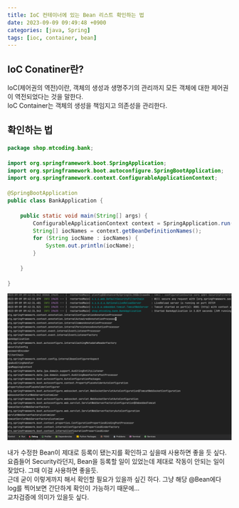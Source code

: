 ```yaml
---
title: IoC 컨테이너에 있는 Bean 리스트 확인하는 법
date: 2023-09-09 09:49:48 +0900
categories: [java, Spring]
tags: [ioc, container, bean]     
---
```


## IoC Conatiner란?
IoC(제어권의 역전)이란, 객체의 생성과 생명주기의 관리까지 모든 객체에 대한 제어권이 역전되었다는 것을 말한다.  
IoC Container는 객체의 생성을 책임지고 의존성을 관리한다.  



## 확인하는 법

```java
package shop.mtcoding.bank;

import org.springframework.boot.SpringApplication;
import org.springframework.boot.autoconfigure.SpringBootApplication;
import org.springframework.context.ConfigurableApplicationContext;

@SpringBootApplication
public class BankApplication {

	public static void main(String[] args) {
		ConfigurableApplicationContext context = SpringApplication.run(BankApplication.class, args);
		String[] iocNames = context.getBeanDefinitionNames();
		for (String iocName : iocNames) {
			System.out.println(iocName);
		}

	}

}
```

![ioc-container-bean-list](https://raw.githubusercontent.com/mearyne/mdImgHost/master/_posts/2023-09-09-ioc-container.md/305536315133070.png)

내가 수정한 Bean이 제대로 등록이 됐는지를 확인하고 싶을때 사용하면 좋을 듯 싶다.  
요즘들어 Security라던지, Bean을 등록할 일이 있었는데 제대로 작동이 안되는 일이 잦았다. 그때 이걸 사용하면 좋을듯.  
근데 굳이 이렇게까지 해서 확인할 필요가 있을까 싶긴 하다. 그냥 해당 @Bean에다 log를 찍어보면 간단하게 확인이 가능하기 때문에...  
교차검증에 의미가 있을듯 싶다.  